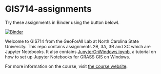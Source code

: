 # GIS714-assignments

Try these assignments in Binder using the button belowL

[![Binder](https://camo.githubusercontent.com/581c077bdbc6ca6899c86d0acc6145ae85e9d80e6f805a1071793dbe48917982/68747470733a2f2f6d7962696e6465722e6f72672f62616467655f6c6f676f2e737667)](https://mybinder.org/v2/gh/chaedri/GIS714-assignments/main?urlpath=lab%2Ftree%2FAssignment2%2FGIS714_assignment2B-part1.ipynb)

Welcome to GIS714 from the GeoForAll Lab at North Carolina State University. This repo contains assignments 2B, 3A, 3B and 3C which are Jupyter Notebooks. It also contains [JupyterOnWindows.ipynb](./JupyterOnWindows.ipynb), a tutorial on how to set up Jupyter Notebooks for GRASS GIS on Windows.

For more information on the course, visit [the course website](https://ncsu-geoforall-lab.github.io/geospatial-simulations-course/).
